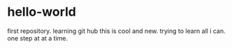 # hello-world
first repository. learning git hub
this is cool and new. 
trying to learn all i can.
one step at at a time.
